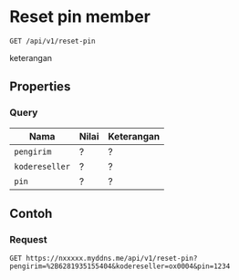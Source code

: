 # Reset pin member
```http
GET /api/v1/reset-pin
```
keterangan
## Properties
### Query
Nama  | Nilai | Keterangan
--- | --- | ---
<code>pengirim</code> | ? | ?
<code>kodereseller</code> | ? | ?
<code>pin</code> | ? | ?

## Contoh

### Request
```http
GET https://nxxxxx.myddns.me/api/v1/reset-pin?pengirim=%2B6281935155404&kodereseller=ox0004&pin=1234
```
